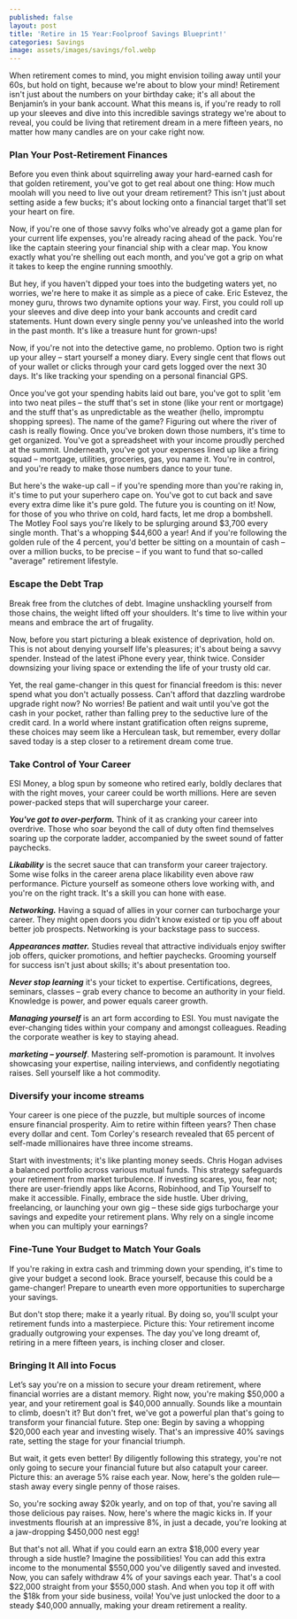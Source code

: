 ```yaml
---
published: false
layout: post
title: 'Retire in 15 Year:Foolproof Savings Blueprint!'
categories: Savings
image: assets/images/savings/fol.webp
---
```

When retirement comes to mind, you might envision toiling away until your 60s, but hold on tight, because we're about to blow your mind! Retirement isn't just about the numbers on your birthday cake; it's all about the Benjamin’s in your bank account. What this means is, if you're ready to roll up your sleeves and dive into this incredible savings strategy we're about to reveal, you could be living that retirement dream in a mere fifteen years, no matter how many candles are on your cake right now.

### Plan Your Post-Retirement Finances
Before you even think about squirreling away your hard-earned cash for that golden retirement, you've got to get real about one thing: How much moolah will you need to live out your dream retirement? This isn't just about setting aside a few bucks; it's about locking onto a financial target that'll set your heart on fire.

Now, if you're one of those savvy folks who've already got a game plan for your current life expenses, you're already racing ahead of the pack. You're like the captain steering your financial ship with a clear map. You know exactly what you're shelling out each month, and you've got a grip on what it takes to keep the engine running smoothly.

But hey, if you haven't dipped your toes into the budgeting waters yet, no worries, we're here to make it as simple as a piece of cake. Eric Estevez, the money guru, throws two dynamite options your way. First, you could roll up your sleeves and dive deep into your bank accounts and credit card statements. Hunt down every single penny you've unleashed into the world in the past month. It's like a treasure hunt for grown-ups!

Now, if you're not into the detective game, no problemo. Option two is right up your alley – start yourself a money diary. Every single cent that flows out of your wallet or clicks through your card gets logged over the next 30 days. It's like tracking your spending on a personal financial GPS.

Once you've got your spending habits laid out bare, you've got to split 'em into two neat piles – the stuff that's set in stone (like your rent or mortgage) and the stuff that's as unpredictable as the weather (hello, impromptu shopping sprees). The name of the game? Figuring out where the river of cash is really flowing.
Once you've broken down those numbers, it's time to get organized. You've got a spreadsheet with your income proudly perched at the summit. Underneath, you've got your expenses lined up like a firing squad – mortgage, utilities, groceries, gas, you name it. You're in control, and you're ready to make those numbers dance to your tune.

But here's the wake-up call – if you're spending more than you're raking in, it's time to put your superhero cape on. You've got to cut back and save every extra dime like it's pure gold. The future you is counting on it!
Now, for those of you who thrive on cold, hard facts, let me drop a bombshell. The Motley Fool says you're likely to be splurging around $3,700 every single month. That's a whopping $44,600 a year! And if you're following the golden rule of the 4 percent, you'd better be sitting on a mountain of cash – over a million bucks, to be precise – if you want to fund that so-called "average" retirement lifestyle.

### Escape the Debt Trap
Break free from the clutches of debt. Imagine unshackling yourself from those chains, the weight lifted off your shoulders. It's time to live within your means and embrace the art of frugality.

Now, before you start picturing a bleak existence of deprivation, hold on. This is not about denying yourself life's pleasures; it's about being a savvy spender. Instead of the latest iPhone every year, think twice. Consider downsizing your living space or extending the life of your trusty old car.

Yet, the real game-changer in this quest for financial freedom is this: never spend what you don't actually possess. Can't afford that dazzling wardrobe upgrade right now? No worries! Be patient and wait until you've got the cash in your pocket, rather than falling prey to the seductive lure of the credit card.
In a world where instant gratification often reigns supreme, these choices may seem like a Herculean task, but remember, every dollar saved today is a step closer to a retirement dream come true.

### Take Control of Your Career
ESI Money, a blog spun by someone who retired early, boldly declares that with the right moves, your career could be worth millions. Here are seven power-packed steps that will supercharge your career.

_**You've got to over-perform.**_ Think of it as cranking your career into overdrive. Those who soar beyond the call of duty often find themselves soaring up the corporate ladder, accompanied by the sweet sound of fatter paychecks.

_**Likability**_ is the secret sauce that can transform your career trajectory. Some wise folks in the career arena place likability even above raw performance. Picture yourself as someone others love working with, and you're on the right track. It's a skill you can hone with ease.

_**Networking.**_ Having a squad of allies in your corner can turbocharge your career. They might open doors you didn't know existed or tip you off about better job prospects. Networking is your backstage pass to success.

_**Appearances matter.**_ Studies reveal that attractive individuals enjoy swifter job offers, quicker promotions, and heftier paychecks. Grooming yourself for success isn't just about skills; it's about presentation too.

_**Never stop learning**_ it's your ticket to expertise. Certifications, degrees, seminars, classes – grab every chance to become an authority in your field. Knowledge is power, and power equals career growth.

_**Managing yourself**_ is an art form according to ESI. You must navigate the ever-changing tides within your company and amongst colleagues. Reading the corporate weather is key to staying ahead.

_**marketing – yourself**_. Mastering self-promotion is paramount. It involves showcasing your expertise, nailing interviews, and confidently negotiating raises. Sell yourself like a hot commodity.

### Diversify your income streams
Your career is one piece of the puzzle, but multiple sources of income ensure financial prosperity. Aim to retire within fifteen years? Then chase every dollar and cent. Tom Corley's research revealed that 65 percent of self-made millionaires have three income streams.

Start with investments; it's like planting money seeds. Chris Hogan advises a balanced portfolio across various mutual funds. This strategy safeguards your retirement from market turbulence. If investing scares, you, fear not; there are user-friendly apps like Acorns, Robinhood, and Tip Yourself to make it accessible.
Finally, embrace the side hustle. Uber driving, freelancing, or launching your own gig – these side gigs turbocharge your savings and expedite your retirement plans. Why rely on a single income when you can multiply your earnings?

### Fine-Tune Your Budget to Match Your Goals
If you're raking in extra cash and trimming down your spending, it's time to give your budget a second look. Brace yourself, because this could be a game-changer! Prepare to unearth even more opportunities to supercharge your savings.

But don't stop there; make it a yearly ritual. By doing so, you'll sculpt your retirement funds into a masterpiece. Picture this: Your retirement income gradually outgrowing your expenses. The day you've long dreamt of, retiring in a mere fifteen years, is inching closer and closer.

### Bringing It All into Focus
Let’s say you're on a mission to secure your dream retirement, where financial worries are a distant memory. Right now, you're making $50,000 a year, and your retirement goal is $40,000 annually. Sounds like a mountain to climb, doesn't it? But don't fret, we've got a powerful plan that's going to transform your financial future.
Step one: Begin by saving a whopping $20,000 each year and investing wisely. That's an impressive 40% savings rate, setting the stage for your financial triumph.

But wait, it gets even better! By diligently following this strategy, you're not only going to secure your financial future but also catapult your career. Picture this: an average 5% raise each year. Now, here's the golden rule—stash away every single penny of those raises.

So, you're socking away $20k yearly, and on top of that, you're saving all those delicious pay raises. Now, here's where the magic kicks in. If your investments flourish at an impressive 8%, in just a decade, you're looking at a jaw-dropping $450,000 nest egg!

But that's not all. What if you could earn an extra $18,000 every year through a side hustle? Imagine the possibilities! You can add this extra income to the monumental $550,000 you've diligently saved and invested.
Now, you can safely withdraw 4% of your savings each year. That's a cool $22,000 straight from your $550,000 stash. And when you top it off with the $18k from your side business, voila! You've just unlocked the door to a steady $40,000 annually, making your dream retirement a reality.

